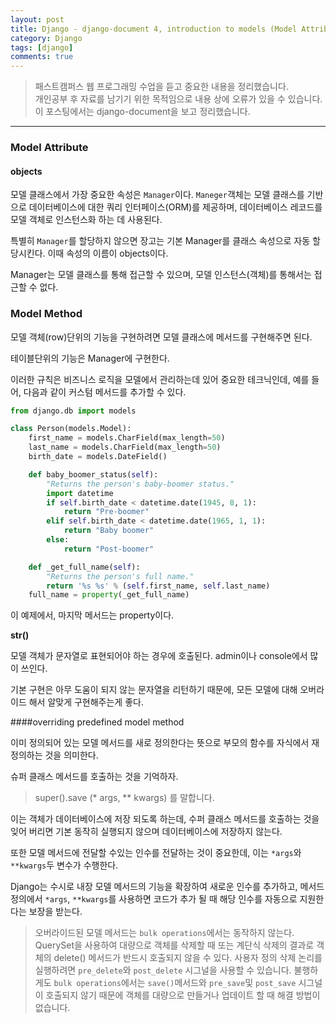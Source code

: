 ```yaml
---
layout: post
title: Django - django-document 4, introduction to models (Model Attribute, Model Method)
category: Django
tags: [django]
comments: true
---
```


> 패스트캠퍼스 웹 프로그래밍 수업을 듣고 중요한 내용을 정리했습니다.     
개인공부 후 자료를 남기기 위한 목적임으로 내용 상에 오류가 있을 수 있습니다.      
> 이 포스팅에서는 django-document을 보고 정리했습니다.

<hr>

### Model Attribute

#### objects

모델 클래스에서 가장 중요한 속성은 `Manager`이다. `Maneger`객체는 모델 클래스를 기반으로 데이터베이스에 대한 쿼리 인터페이스(ORM)를 제공하며, 데이터베이스 레코드를 모델 객체로 인스턴스화 하는 데 사용된다.

특별히 `Manager`를 할당하지 않으면 장고는 기본 Manager를 클래스 속성으로 자동 할당시킨다. 이때 속성의 이름이 objects이다.

Manager는 모델 클래스를 통해 접근할 수 있으며, 모델 인스턴스(객체)를 통해서는 접근할 수 없다.


### Model Method

모델 객체(row)단위의 기능을 구현하려면 모델 클래스에 메서드를 구현해주면 된다.

테이블단위의 기능은 Manager에 구현한다.

이러한 규칙은 비즈니스 로직을 모델에서 관리하는데 있어 중요한 테크닉인데, 예를 들어, 다음과 같이 커스텀 메서드를 추가할 수 있다.

```python
from django.db import models

class Person(models.Model):
    first_name = models.CharField(max_length=50)
    last_name = models.CharField(max_length=50)
    birth_date = models.DateField()

    def baby_boomer_status(self):
        "Returns the person's baby-boomer status."
        import datetime
        if self.birth_date < datetime.date(1945, 8, 1):
            return "Pre-boomer"
        elif self.birth_date < datetime.date(1965, 1, 1):
            return "Baby boomer"
        else:
            return "Post-boomer"

    def _get_full_name(self):
        "Returns the person's full name."
        return '%s %s' % (self.first_name, self.last_name)
    full_name = property(_get_full_name)
```
이 예제에서, 마지막 메서드는 property이다.

**__str__()**

모델 객체가 문자열로 표현되어야 하는 경우에 호출된다. admin이나 console에서 많이 쓰인다.

기본 구현은 아무 도움이 되지 않는 문자열을 리턴하기 때문에, 모든 모델에 대해 오버라이드 해서 알맞게 구현해주는게 좋다.

####overriding predefined model method

이미 정의되어 있는 모델 메서드를 새로 정의한다는 뜻으로 부모의 함수를 자식에서 재 정의하는 것을 의미한다.

슈퍼 클래스 메서드를 호출하는 것을 기억하자.

> super().save (* args, ** kwargs) 를 말합니다.

이는 객체가 데이터베이스에 저장 되도록 하는데,
수퍼 클래스 메서드를 호출하는 것을 잊어 버리면 기본 동작히 실행되지 않으며 데이터베이스에 저장하지 않는다.

또한 모델 메서드에 전달할 수있는 인수를 전달하는 것이 중요한데, 이는 `*args`와 `**kwargs`두 변수가 수행한다.

Django는 수시로 내장 모델 메서드의 기능을 확장하여 새로운 인수를 추가하고, 메서드 정의에서 `*args`, `**kwargs`를 사용하면 코드가 추가 될 때 해당 인수를 자동으로 지원한다는 보장을 받는다.

> 오버라이드된 모델 메서드는 `bulk operations`에서는 동작하지 않는다.
> QuerySet을 사용하여 대량으로 객체를 삭제할 때 또는 계단식 삭제의 결과로 객체의 delete() 메서드가 반드시 호출되지 않을 수 있다. 사용자 정의 삭제 논리를 실행하려면 `pre_delete`와 `post_delete` 시그널을 사용할 수 있습니다.
> 불행하게도 `bulk operations`에서는 `save()`메서드와 `pre_save`및 `post_save` 시그널이 호출되지 않기 때문에 객체를 대량으로 만들거나 업데이트 할 때 해결 방법이 없습니다.
